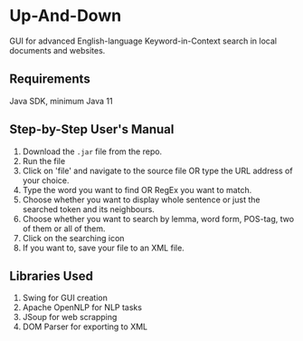 # Up-And-Down
GUI for advanced English-language Keyword-in-Context search in local documents and websites.

## Requirements
Java SDK, minimum Java 11

## Step-by-Step User's Manual
1. Download the `.jar` file from the repo.
2. Run the file
3. Click on 'file' and navigate to the source file OR type the URL address of your choice.
4. Type the word you want to find OR RegEx you want to match.
5. Choose whether you want to display whole sentence or just the searched token and its neighbours.
6. Choose whether you want to search by lemma, word form, POS-tag, two of them or all of them.
7. Click on the searching icon
8. If you want to, save your file to an XML file.

## Libraries Used
1. Swing for GUI creation
2. Apache OpenNLP for NLP tasks
3. JSoup for web scrapping
4. DOM Parser for exporting to XML